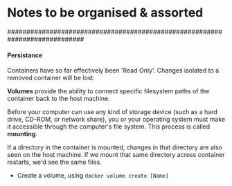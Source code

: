 # Notes to be organised & assorted



############################################################################

#### Persistance
Containers have so far effectively been 'Read Only'. Changes isolated to a removed container will be lost.

**Volumes** provide the ability to connect specific filesystem paths of the container back to the host machine.

Before your computer can use any kind of storage device (such as a hard drive, CD-ROM, or network share), you or your operating system must make it accessible through the computer's file system. This process is called **mounting**.

If a directory in the container is mounted, changes in that directory are also seen on the host machine. If we mount that same directory across container restarts, we'd see the same files.

- Create a volume, using `docker volume create [Name]`
